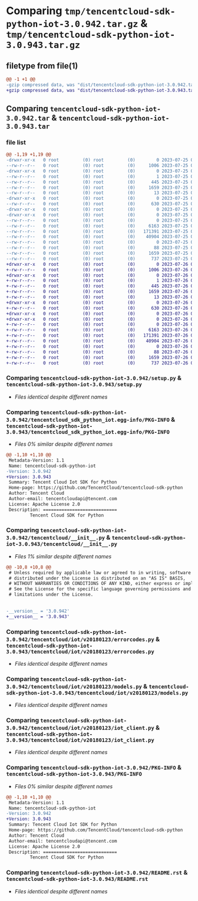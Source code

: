 # Comparing `tmp/tencentcloud-sdk-python-iot-3.0.942.tar.gz` & `tmp/tencentcloud-sdk-python-iot-3.0.943.tar.gz`

## filetype from file(1)

```diff
@@ -1 +1 @@
-gzip compressed data, was "dist/tencentcloud-sdk-python-iot-3.0.942.tar", last modified: Tue Jul 25 04:19:49 2023, max compression
+gzip compressed data, was "dist/tencentcloud-sdk-python-iot-3.0.943.tar", last modified: Wed Jul 26 00:39:13 2023, max compression
```

## Comparing `tencentcloud-sdk-python-iot-3.0.942.tar` & `tencentcloud-sdk-python-iot-3.0.943.tar`

### file list

```diff
@@ -1,19 +1,19 @@
-drwxr-xr-x   0 root         (0) root         (0)        0 2023-07-25 04:19:49.000000 tencentcloud-sdk-python-iot-3.0.942/
--rw-r--r--   0 root         (0) root         (0)     1006 2023-07-25 04:19:49.000000 tencentcloud-sdk-python-iot-3.0.942/setup.py
-drwxr-xr-x   0 root         (0) root         (0)        0 2023-07-25 04:19:49.000000 tencentcloud-sdk-python-iot-3.0.942/tencentcloud_sdk_python_iot.egg-info/
--rw-r--r--   0 root         (0) root         (0)        1 2023-07-25 04:19:49.000000 tencentcloud-sdk-python-iot-3.0.942/tencentcloud_sdk_python_iot.egg-info/dependency_links.txt
--rw-r--r--   0 root         (0) root         (0)      445 2023-07-25 04:19:49.000000 tencentcloud-sdk-python-iot-3.0.942/tencentcloud_sdk_python_iot.egg-info/SOURCES.txt
--rw-r--r--   0 root         (0) root         (0)     1659 2023-07-25 04:19:49.000000 tencentcloud-sdk-python-iot-3.0.942/tencentcloud_sdk_python_iot.egg-info/PKG-INFO
--rw-r--r--   0 root         (0) root         (0)       13 2023-07-25 04:19:49.000000 tencentcloud-sdk-python-iot-3.0.942/tencentcloud_sdk_python_iot.egg-info/top_level.txt
-drwxr-xr-x   0 root         (0) root         (0)        0 2023-07-25 04:19:49.000000 tencentcloud-sdk-python-iot-3.0.942/tencentcloud/
--rw-r--r--   0 root         (0) root         (0)      630 2023-07-25 04:19:49.000000 tencentcloud-sdk-python-iot-3.0.942/tencentcloud/__init__.py
-drwxr-xr-x   0 root         (0) root         (0)        0 2023-07-25 04:19:49.000000 tencentcloud-sdk-python-iot-3.0.942/tencentcloud/iot/
-drwxr-xr-x   0 root         (0) root         (0)        0 2023-07-25 04:19:49.000000 tencentcloud-sdk-python-iot-3.0.942/tencentcloud/iot/v20180123/
--rw-r--r--   0 root         (0) root         (0)        0 2023-07-25 04:19:49.000000 tencentcloud-sdk-python-iot-3.0.942/tencentcloud/iot/v20180123/__init__.py
--rw-r--r--   0 root         (0) root         (0)     6163 2023-07-25 04:19:49.000000 tencentcloud-sdk-python-iot-3.0.942/tencentcloud/iot/v20180123/errorcodes.py
--rw-r--r--   0 root         (0) root         (0)   171391 2023-07-25 04:19:49.000000 tencentcloud-sdk-python-iot-3.0.942/tencentcloud/iot/v20180123/models.py
--rw-r--r--   0 root         (0) root         (0)    40904 2023-07-25 04:19:49.000000 tencentcloud-sdk-python-iot-3.0.942/tencentcloud/iot/v20180123/iot_client.py
--rw-r--r--   0 root         (0) root         (0)        0 2023-07-25 04:19:49.000000 tencentcloud-sdk-python-iot-3.0.942/tencentcloud/iot/__init__.py
--rw-r--r--   0 root         (0) root         (0)       88 2023-07-25 04:19:49.000000 tencentcloud-sdk-python-iot-3.0.942/setup.cfg
--rw-r--r--   0 root         (0) root         (0)     1659 2023-07-25 04:19:49.000000 tencentcloud-sdk-python-iot-3.0.942/PKG-INFO
--rw-r--r--   0 root         (0) root         (0)      737 2023-07-25 04:19:49.000000 tencentcloud-sdk-python-iot-3.0.942/README.rst
+drwxr-xr-x   0 root         (0) root         (0)        0 2023-07-26 00:39:13.000000 tencentcloud-sdk-python-iot-3.0.943/
+-rw-r--r--   0 root         (0) root         (0)     1006 2023-07-26 00:39:13.000000 tencentcloud-sdk-python-iot-3.0.943/setup.py
+drwxr-xr-x   0 root         (0) root         (0)        0 2023-07-26 00:39:13.000000 tencentcloud-sdk-python-iot-3.0.943/tencentcloud_sdk_python_iot.egg-info/
+-rw-r--r--   0 root         (0) root         (0)        1 2023-07-26 00:39:13.000000 tencentcloud-sdk-python-iot-3.0.943/tencentcloud_sdk_python_iot.egg-info/dependency_links.txt
+-rw-r--r--   0 root         (0) root         (0)      445 2023-07-26 00:39:13.000000 tencentcloud-sdk-python-iot-3.0.943/tencentcloud_sdk_python_iot.egg-info/SOURCES.txt
+-rw-r--r--   0 root         (0) root         (0)     1659 2023-07-26 00:39:13.000000 tencentcloud-sdk-python-iot-3.0.943/tencentcloud_sdk_python_iot.egg-info/PKG-INFO
+-rw-r--r--   0 root         (0) root         (0)       13 2023-07-26 00:39:13.000000 tencentcloud-sdk-python-iot-3.0.943/tencentcloud_sdk_python_iot.egg-info/top_level.txt
+drwxr-xr-x   0 root         (0) root         (0)        0 2023-07-26 00:39:13.000000 tencentcloud-sdk-python-iot-3.0.943/tencentcloud/
+-rw-r--r--   0 root         (0) root         (0)      630 2023-07-26 00:39:13.000000 tencentcloud-sdk-python-iot-3.0.943/tencentcloud/__init__.py
+drwxr-xr-x   0 root         (0) root         (0)        0 2023-07-26 00:39:13.000000 tencentcloud-sdk-python-iot-3.0.943/tencentcloud/iot/
+drwxr-xr-x   0 root         (0) root         (0)        0 2023-07-26 00:39:13.000000 tencentcloud-sdk-python-iot-3.0.943/tencentcloud/iot/v20180123/
+-rw-r--r--   0 root         (0) root         (0)        0 2023-07-26 00:39:13.000000 tencentcloud-sdk-python-iot-3.0.943/tencentcloud/iot/v20180123/__init__.py
+-rw-r--r--   0 root         (0) root         (0)     6163 2023-07-26 00:39:13.000000 tencentcloud-sdk-python-iot-3.0.943/tencentcloud/iot/v20180123/errorcodes.py
+-rw-r--r--   0 root         (0) root         (0)   171391 2023-07-26 00:39:13.000000 tencentcloud-sdk-python-iot-3.0.943/tencentcloud/iot/v20180123/models.py
+-rw-r--r--   0 root         (0) root         (0)    40904 2023-07-26 00:39:13.000000 tencentcloud-sdk-python-iot-3.0.943/tencentcloud/iot/v20180123/iot_client.py
+-rw-r--r--   0 root         (0) root         (0)        0 2023-07-26 00:39:13.000000 tencentcloud-sdk-python-iot-3.0.943/tencentcloud/iot/__init__.py
+-rw-r--r--   0 root         (0) root         (0)       88 2023-07-26 00:39:13.000000 tencentcloud-sdk-python-iot-3.0.943/setup.cfg
+-rw-r--r--   0 root         (0) root         (0)     1659 2023-07-26 00:39:13.000000 tencentcloud-sdk-python-iot-3.0.943/PKG-INFO
+-rw-r--r--   0 root         (0) root         (0)      737 2023-07-26 00:39:13.000000 tencentcloud-sdk-python-iot-3.0.943/README.rst
```

### Comparing `tencentcloud-sdk-python-iot-3.0.942/setup.py` & `tencentcloud-sdk-python-iot-3.0.943/setup.py`

 * *Files identical despite different names*

### Comparing `tencentcloud-sdk-python-iot-3.0.942/tencentcloud_sdk_python_iot.egg-info/PKG-INFO` & `tencentcloud-sdk-python-iot-3.0.943/tencentcloud_sdk_python_iot.egg-info/PKG-INFO`

 * *Files 0% similar despite different names*

```diff
@@ -1,10 +1,10 @@
 Metadata-Version: 1.1
 Name: tencentcloud-sdk-python-iot
-Version: 3.0.942
+Version: 3.0.943
 Summary: Tencent Cloud Iot SDK for Python
 Home-page: https://github.com/TencentCloud/tencentcloud-sdk-python
 Author: Tencent Cloud
 Author-email: tencentcloudapi@tencent.com
 License: Apache License 2.0
 Description: ============================
         Tencent Cloud SDK for Python
```

### Comparing `tencentcloud-sdk-python-iot-3.0.942/tencentcloud/__init__.py` & `tencentcloud-sdk-python-iot-3.0.943/tencentcloud/__init__.py`

 * *Files 1% similar despite different names*

```diff
@@ -10,8 +10,8 @@
 # Unless required by applicable law or agreed to in writing, software
 # distributed under the License is distributed on an "AS IS" BASIS,
 # WITHOUT WARRANTIES OR CONDITIONS OF ANY KIND, either express or implied.
 # See the License for the specific language governing permissions and
 # limitations under the License.
 
 
-__version__ = '3.0.942'
+__version__ = '3.0.943'
```

### Comparing `tencentcloud-sdk-python-iot-3.0.942/tencentcloud/iot/v20180123/errorcodes.py` & `tencentcloud-sdk-python-iot-3.0.943/tencentcloud/iot/v20180123/errorcodes.py`

 * *Files identical despite different names*

### Comparing `tencentcloud-sdk-python-iot-3.0.942/tencentcloud/iot/v20180123/models.py` & `tencentcloud-sdk-python-iot-3.0.943/tencentcloud/iot/v20180123/models.py`

 * *Files identical despite different names*

### Comparing `tencentcloud-sdk-python-iot-3.0.942/tencentcloud/iot/v20180123/iot_client.py` & `tencentcloud-sdk-python-iot-3.0.943/tencentcloud/iot/v20180123/iot_client.py`

 * *Files identical despite different names*

### Comparing `tencentcloud-sdk-python-iot-3.0.942/PKG-INFO` & `tencentcloud-sdk-python-iot-3.0.943/PKG-INFO`

 * *Files 0% similar despite different names*

```diff
@@ -1,10 +1,10 @@
 Metadata-Version: 1.1
 Name: tencentcloud-sdk-python-iot
-Version: 3.0.942
+Version: 3.0.943
 Summary: Tencent Cloud Iot SDK for Python
 Home-page: https://github.com/TencentCloud/tencentcloud-sdk-python
 Author: Tencent Cloud
 Author-email: tencentcloudapi@tencent.com
 License: Apache License 2.0
 Description: ============================
         Tencent Cloud SDK for Python
```

### Comparing `tencentcloud-sdk-python-iot-3.0.942/README.rst` & `tencentcloud-sdk-python-iot-3.0.943/README.rst`

 * *Files identical despite different names*

